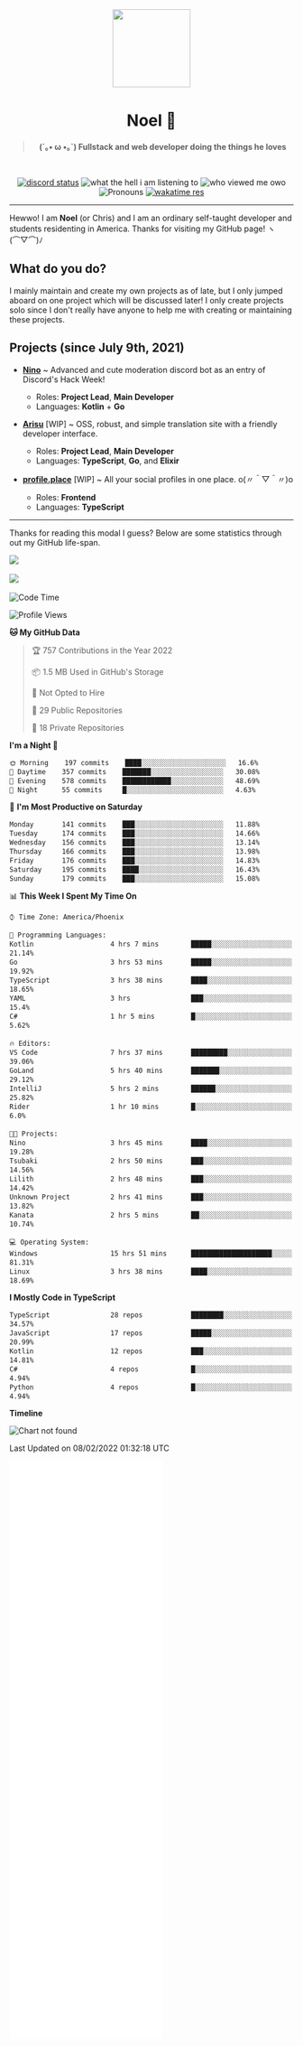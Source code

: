 <div align='center'>
  <div align='center'>
    <img
      src='https://cdn.floofy.dev/art/icons/icon_cinnamonserval.png'
      width='138'
      height='138'
    />
  </div>
  <h1>Noel 🐾</h1>
  <blockquote><strong>(´｡• ω •｡`) Fullstack and web developer doing the things he loves</strong></blockquote>

  <br />

  <a href='https://discord.com/users/280158289667555328' target='_blank'><img alt="discord status" src="https://dev.discordprofiles.me/badge/status/280158289667555328" /></a>
  <img alt="what the hell i am listening to" src="https://dev.discordprofiles.me/badge/spotify/280158289667555328" />
  <img alt="who viewed me owo" src="https://komarev.com/ghpvc/?username=auguwu" />
  <img alt='Pronouns' src='https://img.shields.io/endpoint?url=https://pronoundb.org/shields/6004d014406af11e4593a013' />
  <a href="https://wakatime.com/@auguwu" target='_blank'>
    <img alt='wakatime res' src='https://wakatime.com/badge/user/89736485-42ec-4c0f-a2f3-481db74514dc.svg' />
  </a>
</div>

<hr />

Hewwo! I am **Noel** (or Chris) and I am an ordinary self-taught developer and students residenting in America. Thanks for visiting my GitHub page! ヽ(⌒▽⌒)ﾉ

## What do you do?
I mainly maintain and create my own projects as of late, but I only jumped aboard on one project which will be discussed later! I only create projects
solo since I don't really have anyone to help me with creating or maintaining these projects.

## Projects (since July 9th, 2021)
- [**Nino**](https://nino.sh) ~ Advanced and cute moderation discord bot as an entry of Discord's Hack Week!
  - Roles: **Project Lead**, **Main Developer**
  - Languages: **Kotlin** + **Go**

- [**Arisu**](https://arisu.land) [WIP] ~ OSS, robust, and simple translation site with a friendly developer interface.
  - Roles: **Project Lead**, **Main Developer**
  - Languages: **TypeScript**, **Go**, and **Elixir**

- [**profile.place**](https://profile.place) [WIP] ~ All your social profiles in one place. o(〃＾▽＾〃)o
  - Roles: **Frontend**
  - Languages: **TypeScript**

---

Thanks for reading this modal I guess? Below are some statistics through out my GitHub life-span.

![](https://github-readme-stats.vercel.app/api?username=auguwu&count_private=true&show_icons=true&theme=gruvbox)

![](https://github-readme-stats.vercel.app/api/top-langs/?username=auguwu&layout=compact&theme=gruvbox)

<!--START_SECTION:waka-->
![Code Time](http://img.shields.io/badge/Code%20Time-2%2C707%20hrs%2029%20mins-blue)

![Profile Views](http://img.shields.io/badge/Profile%20Views-67-blue)

**🐱 My GitHub Data** 

> 🏆 757 Contributions in the Year 2022
 > 
> 📦 1.5 MB Used in GitHub's Storage 
 > 
> 🚫 Not Opted to Hire
 > 
> 📜 29 Public Repositories 
 > 
> 🔑 18 Private Repositories  
 > 
**I'm a Night 🦉** 

```text
🌞 Morning    197 commits    ████░░░░░░░░░░░░░░░░░░░░░   16.6% 
🌆 Daytime    357 commits    ███████░░░░░░░░░░░░░░░░░░   30.08% 
🌃 Evening    578 commits    ████████████░░░░░░░░░░░░░   48.69% 
🌙 Night      55 commits     █░░░░░░░░░░░░░░░░░░░░░░░░   4.63%

```
📅 **I'm Most Productive on Saturday** 

```text
Monday       141 commits    ███░░░░░░░░░░░░░░░░░░░░░░   11.88% 
Tuesday      174 commits    ███░░░░░░░░░░░░░░░░░░░░░░   14.66% 
Wednesday    156 commits    ███░░░░░░░░░░░░░░░░░░░░░░   13.14% 
Thursday     166 commits    ███░░░░░░░░░░░░░░░░░░░░░░   13.98% 
Friday       176 commits    ███░░░░░░░░░░░░░░░░░░░░░░   14.83% 
Saturday     195 commits    ████░░░░░░░░░░░░░░░░░░░░░   16.43% 
Sunday       179 commits    ███░░░░░░░░░░░░░░░░░░░░░░   15.08%

```


📊 **This Week I Spent My Time On** 

```text
⌚︎ Time Zone: America/Phoenix

💬 Programming Languages: 
Kotlin                   4 hrs 7 mins        █████░░░░░░░░░░░░░░░░░░░░   21.14% 
Go                       3 hrs 53 mins       █████░░░░░░░░░░░░░░░░░░░░   19.92% 
TypeScript               3 hrs 38 mins       ████░░░░░░░░░░░░░░░░░░░░░   18.65% 
YAML                     3 hrs               ███░░░░░░░░░░░░░░░░░░░░░░   15.4% 
C#                       1 hr 5 mins         █░░░░░░░░░░░░░░░░░░░░░░░░   5.62%

🔥 Editors: 
VS Code                  7 hrs 37 mins       █████████░░░░░░░░░░░░░░░░   39.06% 
GoLand                   5 hrs 40 mins       ███████░░░░░░░░░░░░░░░░░░   29.12% 
IntelliJ                 5 hrs 2 mins        ██████░░░░░░░░░░░░░░░░░░░   25.82% 
Rider                    1 hr 10 mins        █░░░░░░░░░░░░░░░░░░░░░░░░   6.0%

🐱‍💻 Projects: 
Nino                     3 hrs 45 mins       ████░░░░░░░░░░░░░░░░░░░░░   19.28% 
Tsubaki                  2 hrs 50 mins       ███░░░░░░░░░░░░░░░░░░░░░░   14.56% 
Lilith                   2 hrs 48 mins       ███░░░░░░░░░░░░░░░░░░░░░░   14.42% 
Unknown Project          2 hrs 41 mins       ███░░░░░░░░░░░░░░░░░░░░░░   13.82% 
Kanata                   2 hrs 5 mins        ██░░░░░░░░░░░░░░░░░░░░░░░   10.74%

💻 Operating System: 
Windows                  15 hrs 51 mins      ████████████████████░░░░░   81.31% 
Linux                    3 hrs 38 mins       ████░░░░░░░░░░░░░░░░░░░░░   18.69%

```

**I Mostly Code in TypeScript** 

```text
TypeScript               28 repos            ████████░░░░░░░░░░░░░░░░░   34.57% 
JavaScript               17 repos            █████░░░░░░░░░░░░░░░░░░░░   20.99% 
Kotlin                   12 repos            ███░░░░░░░░░░░░░░░░░░░░░░   14.81% 
C#                       4 repos             █░░░░░░░░░░░░░░░░░░░░░░░░   4.94% 
Python                   4 repos             █░░░░░░░░░░░░░░░░░░░░░░░░   4.94%

```


**Timeline**

![Chart not found](https://raw.githubusercontent.com/auguwu/auguwu/master/charts/bar_graph.png) 


 Last Updated on 08/02/2022 01:32:18 UTC
<!--END_SECTION:waka-->

![](./github-metrics.svg)
